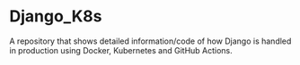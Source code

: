 # Django_K8s

A repository that shows detailed information/code of how Django is handled in production using Docker, Kubernetes and GitHub Actions.
